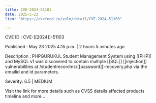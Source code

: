 ```yaml
---
title: CVE-2024-51103
date: 2025-5-23
lien: "https://cvefeed.io/vuln/detail/CVE-2024-51103"

---
```


CVE ID : CVE-[[2024]]-51103

Published :  May 23
2025
4:15 p.m. | 2 hours
5 minutes ago

Description : PHPGURUKUL Student Management System using [[PHP]] and MySQL v1 was discovered to contain multiple [[SQL]] [[injection]] vulnerabilities at /studentrecordms/[[password]]-recovery.php via the emailid and id parameters.

Severity: 6.5 | MEDIUM

Visit the link for more details
such as CVSS details
affected products
timeline
and more...
